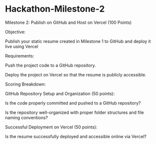 # Hackathon-Milestone-2
Milestone 2: Publish on GitHub and Host on Vercel (100 Points)

Objective:

Publish your static resume created in Milestone 1 to GitHub and deploy it live using Vercel

Requirements:

Push the project code to a GitHub repository.

Deploy the project on Vercel so that the resume is publicly accessible.

Scoring Breakdown:

GitHub Repository Setup and Organization (50 points):

Is the code properly committed and pushed to a GitHub repository?

Is the repository well-organized with proper folder structures and file naming conventions?

Successful Deployment on Vercel (50 points):

Is the resume successfully deployed and accessible online via Vercel?
